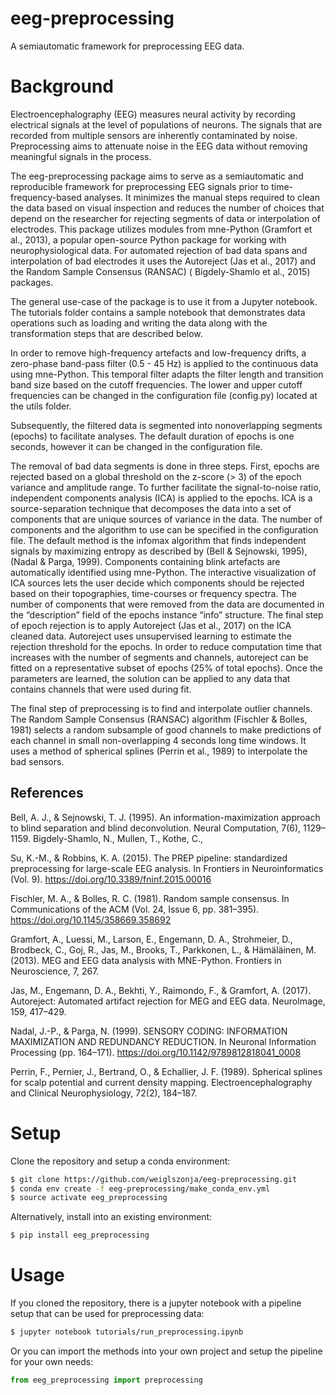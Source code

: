 # eeg-preprocessing

A semiautomatic framework for preprocessing EEG data.

# Background

Electroencephalography (EEG) measures neural activity by recording electrical signals at the level
of populations of neurons. The signals that are recorded from multiple sensors are inherently
contaminated by noise. Preprocessing aims to attenuate noise in the EEG data without removing
meaningful signals in the process.

The eeg-preprocessing package aims to serve as a semiautomatic and reproducible framework for
preprocessing EEG signals prior to time-frequency-based analyses. It minimizes the manual steps
required to clean the data based on visual inspection and reduces the number of choices that depend
on the researcher for rejecting segments of data or interpolation of electrodes. This package
utilizes modules from mne-Python (Gramfort et al., 2013), a popular open-source Python package for
working with neurophysiological data. For automated rejection of bad data spans and interpolation of
bad electrodes it uses the Autoreject (Jas et al., 2017) and the Random Sample Consensus (RANSAC) (
Bigdely-Shamlo et al., 2015) packages.

The general use-case of the package is to use it from a Jupyter notebook. The tutorials folder
contains a sample notebook that demonstrates data operations such as loading and writing the data
along with the transformation steps that are described below.

In order to remove high-frequency artefacts and low-frequency drifts, a zero-phase band-pass
filter (0.5 - 45 Hz) is applied to the continuous data using mne-Python. This temporal filter adapts
the filter length and transition band size based on the cutoff frequencies. The lower and upper
cutoff frequencies can be changed in the configuration file (config.py) located at the utils folder.

Subsequently, the filtered data is segmented into nonoverlapping segments (epochs) to facilitate
analyses. The default duration of epochs is one seconds, however it can be changed in the
configuration file. 

The removal of bad data segments is done in three steps. First, epochs are  rejected based 
on a global threshold on the z-score (> 3) of the epoch variance and amplitude range.
To further facilitate the signal-to-noise ratio, independent components analysis (ICA) is applied to
the epochs. ICA is a source-separation technique that decomposes the data into a set of components
that are unique sources of variance in the data. The number of components and the algorithm to use
can be specified in the configuration file. The default method is the infomax algorithm that finds
independent signals by maximizing entropy as described by (Bell & Sejnowski, 1995), (Nadal & Parga,
1999). Components containing blink artefacts are automatically identified using mne-Python. The
interactive visualization of ICA sources lets the user decide which components should be rejected
based on their topographies, time-courses or frequency spectra. The number of components that were
removed from the data are documented in the “description” field of the epochs instance “info”
structure. The final step of epoch rejection is to apply Autoreject (Jas et al., 2017) on the ICA
cleaned data. Autoreject uses unsupervised learning to estimate the rejection threshold for the
epochs. In order to reduce computation time that increases with the number of segments and channels,
autoreject can be fitted on a representative subset of epochs (25% of total epochs). Once the
parameters are learned, the solution can be applied to any data that contains channels that were
used during fit. 

The final step of preprocessing is to find and interpolate outlier channels. The
Random Sample Consensus (RANSAC) algorithm (Fischler & Bolles, 1981) selects a random subsample of
good channels to make predictions of each channel in small non-overlapping 4 seconds long time
windows. It uses a method of spherical splines (Perrin et al., 1989) to interpolate the bad sensors.

## References

Bell, A. J., & Sejnowski, T. J. (1995). An information-maximization approach to blind separation and
blind deconvolution. Neural Computation, 7(6), 1129–1159. Bigdely-Shamlo, N., Mullen, T., Kothe, C.,

Su, K.-M., & Robbins, K. A. (2015). The PREP pipeline: standardized preprocessing for large-scale
EEG analysis. In Frontiers in Neuroinformatics (Vol. 9). https://doi.org/10.3389/fninf.2015.00016

Fischler, M. A., & Bolles, R. C. (1981). Random sample consensus. In Communications of the ACM (Vol.
24, Issue 6, pp. 381–395). https://doi.org/10.1145/358669.358692

Gramfort, A., Luessi, M., Larson, E., Engemann, D. A., Strohmeier, D., Brodbeck, C., Goj, R., Jas,
M., Brooks, T., Parkkonen, L., & Hämäläinen, M. (2013). MEG and EEG data analysis with MNE-Python.
Frontiers in Neuroscience, 7, 267. 

Jas, M., Engemann, D. A., Bekhti, Y., Raimondo, F., & Gramfort,
A. (2017). Autoreject: Automated artifact rejection for MEG and EEG data. NeuroImage, 159, 417–429.

Nadal, J.-P., & Parga, N. (1999). SENSORY CODING: INFORMATION MAXIMIZATION AND REDUNDANCY REDUCTION.
In Neuronal Information Processing (pp. 164–171). https://doi.org/10.1142/9789812818041_0008

Perrin, F., Pernier, J., Bertrand, O., & Echallier, J. F. (1989). Spherical splines for scalp
potential and current density mapping. Electroencephalography and Clinical Neurophysiology, 72(2),
184–187.

# Setup

Clone the repository and setup a conda environment:

```bash
$ git clone https://github.com/weiglszonja/eeg-preprocessing.git
$ conda env create -f eeg-preprocessing/make_conda_env.yml
$ source activate eeg_preprocessing
```

Alternatively, install into an existing environment:

```bash
$ pip install eeg_preprocessing
```

# Usage

If you cloned the repository, there is a jupyter notebook with a pipeline setup that can be used for
preprocessing data:

```bash
$ jupyter notebook tutorials/run_preprocessing.ipynb
```

Or you can import the methods into your own project and setup the pipeline for your own needs:

```python
from eeg_preprocessing import preprocessing
```
